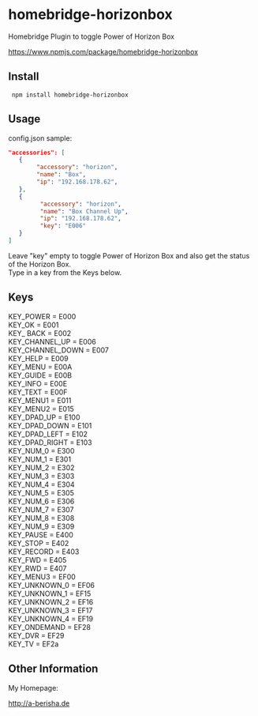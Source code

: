 # homebridge-horizonbox
Homebridge Plugin to toggle Power of Horizon Box

https://www.npmjs.com/package/homebridge-horizonbox

## Install
```console
 npm install homebridge-horizonbox
```

## Usage

config.json sample:

```json
"accessories": [
   {
       	"accessory": "horizon",
       	"name": "Box",
       	"ip": "192.168.178.62",
   },
   {
         "accessory": "horizon",
         "name": "Box Channel Up",
         "ip": "192.168.178.62",
         "key": "E006"
   }
]
```
Leave "key" empty to toggle Power of Horizon Box and also get the status of the Horizon Box.   
Type in a key from the Keys below. 

## Keys

KEY_POWER = E000  
KEY_OK = E001  
KEY_ BACK = E002  
KEY_CHANNEL_UP = E006  
KEY_CHANNEL_DOWN = E007  
KEY_HELP = E009  
KEY_MENU = E00A  
KEY_GUIDE = E00B  
KEY_INFO = E00E  
KEY_TEXT = E00F  
KEY_MENU1 = E011  
KEY_MENU2 = E015  
KEY_DPAD_UP = E100  
KEY_DPAD_DOWN = E101  
KEY_DPAD_LEFT = E102  
KEY_DPAD_RIGHT = E103  
KEY_NUM_0 = E300  
KEY_NUM_1 = E301  
KEY_NUM_2 = E302  
KEY_NUM_3 = E303  
KEY_NUM_4 = E304  
KEY_NUM_5 = E305   
KEY_NUM_6 = E306  
KEY_NUM_7 = E307  
KEY_NUM_8 = E308  
KEY_NUM_9 = E309  
KEY_PAUSE = E400  
KEY_STOP = E402  
KEY_RECORD = E403  
KEY_FWD = E405  
KEY_RWD = E407  
KEY_MENU3 = EF00  
KEY_UNKNOWN_0 = EF06   
KEY_UNKNOWN_1 = EF15    
KEY_UNKNOWN_2 = EF16  
KEY_UNKNOWN_3 = EF17  
KEY_UNKNOWN_4 = EF19  
KEY_ONDEMAND = EF28    
KEY_DVR = EF29  
KEY_TV = EF2a  

## Other Information

My Homepage:

http://a-berisha.de
